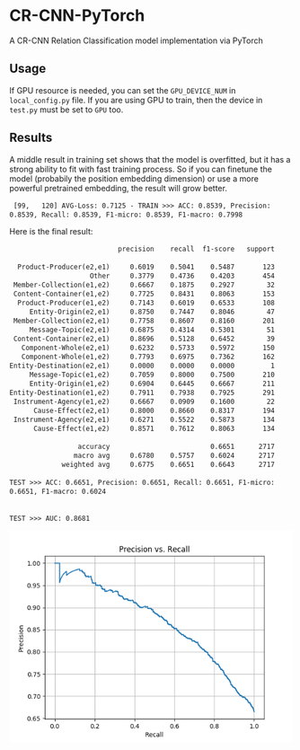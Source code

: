 # CR-CNN-PyTorch
A CR-CNN Relation Classification model implementation via PyTorch

## Usage
If GPU resource is needed, you can set the `GPU_DEVICE_NUM` in `local_config.py` file.
If you are using GPU to train, then the device in `test.py` must be set to `GPU` too.

## Results
A middle result in training set shows that the model is overfitted, but it has a strong ability to fit with fast training process. So if you can finetune the model (probabily the position embedding dimension) or use a more powerful pretrained embedding, the result will grow better.
```
 [99,   120] AVG-Loss: 0.7125 - TRAIN >>> ACC: 0.8539, Precision: 0.8539, Recall: 0.8539, F1-micro: 0.8539, F1-macro: 0.7998
```

Here is the final result:
```
                           precision    recall  f1-score   support
                                                                   
  Product-Producer(e2,e1)     0.6019    0.5041    0.5487       123
                    Other     0.3779    0.4736    0.4203       454
 Member-Collection(e1,e2)     0.6667    0.1875    0.2927        32
 Content-Container(e1,e2)     0.7725    0.8431    0.8063       153
  Product-Producer(e1,e2)     0.7143    0.6019    0.6533       108
     Entity-Origin(e2,e1)     0.8750    0.7447    0.8046        47
 Member-Collection(e2,e1)     0.7758    0.8607    0.8160       201
     Message-Topic(e2,e1)     0.6875    0.4314    0.5301        51
 Content-Container(e2,e1)     0.8696    0.5128    0.6452        39 
   Component-Whole(e2,e1)     0.6232    0.5733    0.5972       150
   Component-Whole(e1,e2)     0.7793    0.6975    0.7362       162
Entity-Destination(e2,e1)     0.0000    0.0000    0.0000         1
     Message-Topic(e1,e2)     0.7059    0.8000    0.7500       210 
     Entity-Origin(e1,e2)     0.6904    0.6445    0.6667       211
Entity-Destination(e1,e2)     0.7911    0.7938    0.7925       291
 Instrument-Agency(e1,e2)     0.6667    0.0909    0.1600        22 
      Cause-Effect(e2,e1)     0.8000    0.8660    0.8317       194
 Instrument-Agency(e2,e1)     0.6271    0.5522    0.5873       134
      Cause-Effect(e1,e2)     0.8571    0.7612    0.8063       134
                                                                   
                 accuracy                         0.6651      2717
                macro avg     0.6780    0.5757    0.6024      2717
             weighted avg     0.6775    0.6651    0.6643      2717
             
TEST >>> ACC: 0.6651, Precision: 0.6651, Recall: 0.6651, F1-micro: 0.6651, F1-macro: 0.6024   


TEST >>> AUC: 0.8681
```
![PRC](result/test_prc.png)
